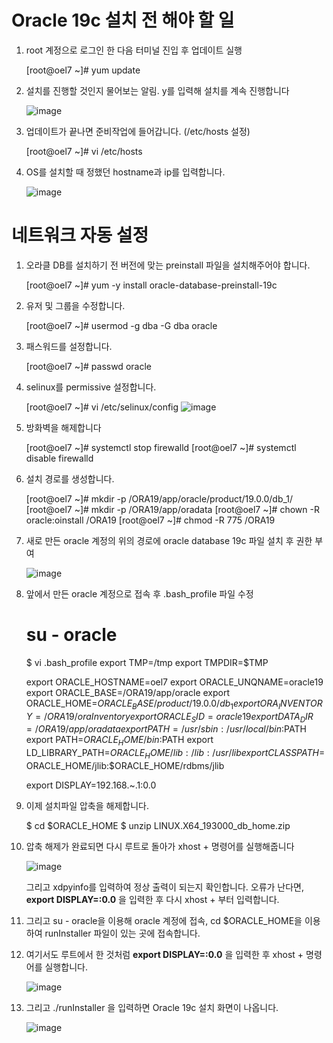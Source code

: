 Oracle 19c 설치 전 해야 할 일
=============================

1. root 계정으로 로그인 한 다음 터미널 진입 후 업데이트 실행

   [root@oel7 ~]# yum update


2. 설치를 진행할 것인지 물어보는 알림. y를 입력해 설치를 계속 진행합니다

   ![image](https://github.com/ex-scarlet/work/assets/58895345/c3531105-d547-4273-9fa8-e7e9f68d0b55)

3. 업데이트가 끝나면 준비작업에 들어갑니다. (/etc/hosts 설정)

   [root@oel7 ~]# vi /etc/hosts
   
4. OS를 설치할 때 정했던 hostname과 ip를 입력합니다.

   ![image](https://github.com/ex-scarlet/work/assets/58895345/e099eaf1-146b-48b6-8bf9-36d76ed0e403)

네트워크 자동 설정
==================

1. 오라클 DB를 설치하기 전 버전에 맞는 preinstall 파일을 설치해주어야 합니다.

   [root@oel7 ~]# yum -y install oracle-database-preinstall-19c

2. 유저 및 그룹을 수정합니다.

   [root@oel7 ~]# usermod -g dba -G dba oracle 

3. 패스워드를 설정합니다.
   
   [root@oel7 ~]# passwd oracle

4. selinux를 permissive 설정합니다.
   
   [root@oel7 ~]# vi /etc/selinux/config
   ![image](https://github.com/ex-scarlet/work/assets/58895345/9503660c-3f89-4745-8248-86124f7c6889)

5. 방화벽을 해제합니다

   [root@oel7 ~]# systemctl stop firewalld
   [root@oel7 ~]# systemctl disable firewalld

6. 설치 경로를 생성합니다.

   [root@oel7 ~]# mkdir -p /ORA19/app/oracle/product/19.0.0/db_1/
   [root@oel7 ~]# mkdir -p /ORA19/app/oradata
   [root@oel7 ~]# chown -R oracle:oinstall /ORA19
   [root@oel7 ~]# chmod -R 775 /ORA19

7. 새로 만든 oracle 계정의 위의 경로에 oracle database 19c 파일 설치 후 권한 부여

   ![image](https://github.com/ex-scarlet/work/assets/58895345/5dd46dec-4b15-4a64-a579-a15ca08d1619)

8. 앞에서 만든 oracle 계정으로 접속 후 .bash_profile 파일 수정

   # su - oracle
   $ vi .bash_profile
   export TMP=/tmp
   export TMPDIR=$TMP
 
   export ORACLE_HOSTNAME=oel7
   export ORACLE_UNQNAME=oracle19
   export ORACLE_BASE=/ORA19/app/oracle
   export ORACLE_HOME=$ORACLE_BASE/product/19.0.0/db_1
   export ORA_INVENTORY=/ORA19/oraInventory
   export ORACLE_SID=oracle19
   export DATA_DIR=/ORA19/app/oradata
   export PATH=/usr/sbin:/usr/local/bin:$PATH
   export PATH=$ORACLE_HOME/bin:$PATH
   export LD_LIBRARY_PATH=$ORACLE_HOME/lib:/lib:/usr/lib
   export CLASSPATH=$ORACLE_HOME/jlib:$ORACLE_HOME/rdbms/jlib
 
   export DISPLAY=192.168.~.1:0.0

9. 이제 설치파일 압축을 해제합니다.

   $ cd $ORACLE_HOME
   $ unzip LINUX.X64_193000_db_home.zip

10. 압축 해제가 완료되면 다시 루트로 돌아가 xhost + 명령어를 실행해줍니다

    ![image](https://github.com/ex-scarlet/work/assets/58895345/cf00cc58-6a0b-4e65-8e19-e5155082ee82)

    그리고 xdpyinfo를 입력하여 정상 출력이 되는지 확인합니다.
    오류가 난다면, __export DISPLAY=:0.0__ 을 입력한 후 다시 xhost + 부터 입력합니다.

11. 그리고 su - oracle을 이용해 oracle 계정에 접속, cd $ORACLE_HOME을 이용하여 runInstaller 파일이 있는 곳에 접속합니다.

12. 여기서도 루트에서 한 것처럼 __export DISPLAY=:0.0__ 을 입력한 후 xhost + 명령어를 실행합니다.

    ![image](https://github.com/ex-scarlet/work/assets/58895345/7cd6722c-8c03-457d-9319-2c873989f5d4)

13. 그리고 ./runInstaller 을 입력하면 Oracle 19c 설치 화면이 나옵니다.

    ![image](https://github.com/ex-scarlet/work/assets/58895345/1e8e0721-e87a-4319-84eb-b47af99bed80)






   


